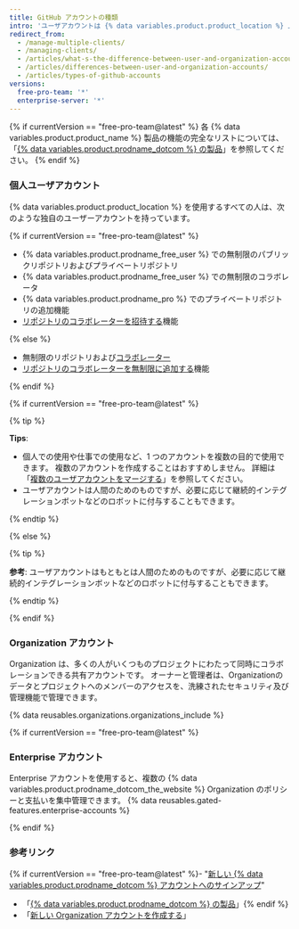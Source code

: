 ```yaml
---
title: GitHub アカウントの種類
intro: 'ユーザアカウントは {% data variables.product.product_location %} 上での身分証明となります。 ユーザアカウントはいくつでも Organization のメンバーになれます。{% if currentVersion == "free-pro-team@latest" %} Organization は Enterprise アカウントに所属できます。{% endif %}'
redirect_from:
  - /manage-multiple-clients/
  - /managing-clients/
  - /articles/what-s-the-difference-between-user-and-organization-accounts/
  - /articles/differences-between-user-and-organization-accounts/
  - /articles/types-of-github-accounts
versions:
  free-pro-team: '*'
  enterprise-server: '*'
---
```


{% if currentVersion == "free-pro-team@latest" %}
各 {% data variables.product.product_name %} 製品の機能の完全なリストについては、「[{% data variables.product.prodname_dotcom %} の製品](/github/getting-started-with-github/githubs-products)」を参照してください。
{% endif %}

### 個人ユーザアカウント

{% data variables.product.product_location %} を使用するすべての人は、次のような独自のユーザーアカウントを持っています。

{% if currentVersion == "free-pro-team@latest" %}

- {% data variables.product.prodname_free_user %} での無制限のパブリックリポジトリおよびプライベートリポジトリ
- {% data variables.product.prodname_free_user %} での無制限のコラボレータ
- {% data variables.product.prodname_pro %} でのプライベートリポジトリの追加機能
- [リポジトリのコラボレーターを招待する](/articles/inviting-collaborators-to-a-personal-repository)機能

{% else %}

- 無制限のリポジトリおよび[コラボレーター](/articles/permission-levels-for-a-user-account-repository)
- [リポジトリのコラボレーターを無制限に追加する](/articles/inviting-collaborators-to-a-personal-repository)機能

{% endif %}

{% if currentVersion == "free-pro-team@latest" %}

{% tip %}

**Tips**:

- 個人での使用や仕事での使用など、1 つのアカウントを複数の目的で使用できます。 複数のアカウントを作成することはおすすめしません。 詳細は「[複数のユーザアカウントをマージする](/articles/merging-multiple-user-accounts)」を参照してください。
- ユーザアカウントは人間のためのものですが、必要に応じて継続的インテグレーションボットなどのロボットに付与することもできます。

{% endtip %}

{% else %}

{% tip %}

**参考**: ユーザアカウントはもともとは人間のためのものですが、必要に応じて継続的インテグレーションボットなどのロボットに付与することもできます。

{% endtip %}

{% endif %}

### Organization アカウント

Organization は、多くの人がいくつものプロジェクトにわたって同時にコラボレーションできる共有アカウントです。 オーナーと管理者は、Organizationのデータとプロジェクトへのメンバーのアクセスを、洗練されたセキュリティ及び管理機能で管理できます。

{% data reusables.organizations.organizations_include %}

{% if currentVersion == "free-pro-team@latest" %}

### Enterprise アカウント

Enterprise アカウントを使用すると、複数の {% data variables.product.prodname_dotcom_the_website %} Organization のポリシーと支払いを集中管理できます。 {% data reusables.gated-features.enterprise-accounts %}

{% endif %}

### 参考リンク

{% if currentVersion == "free-pro-team@latest" %}- "[新しい {% data variables.product.prodname_dotcom %} アカウントへのサインアップ](/articles/signing-up-for-a-new-github-account)"
- 「[{% data variables.product.prodname_dotcom %} の製品](/articles/githubs-products)」{% endif %}
- 「[新しい Organization アカウントを作成する](/articles/creating-a-new-organization-account)」
